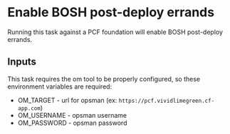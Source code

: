 # Enable BOSH post-deploy errands

Running this task against a PCF foundation will enable BOSH post-deploy errands.

## Inputs

This task requires the om tool to be properly configured, so these environment variables are required:

- OM_TARGET - url for opsman (ex: `https://pcf.vividlimegreen.cf-app.com`)
- OM_USERNAME - opsman username
- OM_PASSWORD - opsman password
